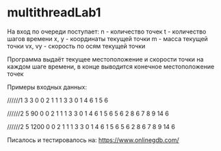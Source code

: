 # multithreadLab1

На вход по очереди поступает:
n - количество точек
t - количество шагов времени
x, y - координаты текущей точки
m - масса текущей точки
vx, vy - скорость по осям текущей точки

Программа выдаёт текущее местоположение и скорости точки на каждом шаге времени, в конце выводится конечное местоположение точек


Примеры входных данных:

//////1
3
3
0 0 2 1 1
1 3 3 0 1
4 6 1 5 6

//////2
5
90
0 0 2 1 1
1 3 3 0 1
4 6 1 5 6
5 6 2 8 6
7 8 9 14 6

//////2
5
1200
0 0 2 1 1
1 3 3 0 1
4 6 1 5 6
5 6 2 8 6
7 8 9 14 6



Писалось и тестировалось на: 
https://www.onlinegdb.com/
